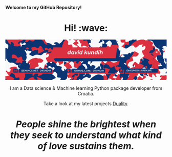 **Welcome to my GitHub Repository!**

<h1 align='center'> Hi! :wave:</h1>
  
<img src="/.logistics/BLUERED_GHiLI.jpg"/>

<p align='center'>
I am a Data science & Machine learning Python package developer from Croatia.
</p>
<p align='center'>Take a look at my latest projects <a href="https://github.com/dkundih/duality">Duality</a>.</p>

<h1 align='center'><i>People shine the brightest when they seek to understand what kind of love sustains them.</i></h1>
